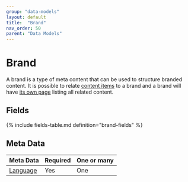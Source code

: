 ```yaml
---
group: "data-models"
layout: default
title:  "Brand"
nav_order: 50
parent: "Data Models"
---
```


# Brand

A brand is a type of meta content that can be used to structure branded content. It is possible to relate [content items](content-item.md) to a brand and a brand will have [its own page](../information-design-templates/brand.md) listing all related content.

## Fields

{% include fields-table.md definition="brand-fields" %}

## Meta Data

| Meta Data                                         | Required | One or many |
|:--------------------------------------------------|:---------|:------------|
| [Language](content-language.md)                   | Yes      | One         |
